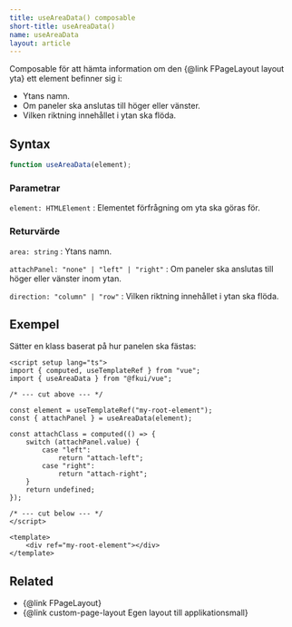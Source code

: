 ```yaml
---
title: useAreaData() composable
short-title: useAreaData()
name: useAreaData
layout: article
---
```


Composable för att hämta information om den {@link FPageLayout layout yta} ett element befinner sig i:

- Ytans namn.
- Om paneler ska anslutas till höger eller vänster.
- Vilken riktning innehållet i ytan ska flöda.

## Syntax

```ts nocompile nolint
function useAreaData(element);
```

### Parametrar

`element: HTMLElement`
: Elementet förfrågning om yta ska göras för.

### Returvärde

`area: string`
: Ytans namn.

`attachPanel: "none" | "left" | "right"`
: Om paneler ska anslutas till höger eller vänster inom ytan.

`direction: "column" | "row"`
: Vilken riktning innehållet i ytan ska flöda.

## Exempel

Sätter en klass baserat på hur panelen ska fästas:

```vue static
<script setup lang="ts">
import { computed, useTemplateRef } from "vue";
import { useAreaData } from "@fkui/vue";

/* --- cut above --- */

const element = useTemplateRef("my-root-element");
const { attachPanel } = useAreaData(element);

const attachClass = computed(() => {
    switch (attachPanel.value) {
        case "left":
            return "attach-left";
        case "right":
            return "attach-right";
    }
    return undefined;
});

/* --- cut below --- */
</script>

<template>
    <div ref="my-root-element"></div>
</template>
```

## Related

- {@link FPageLayout}
- {@link custom-page-layout Egen layout till applikationsmall}
